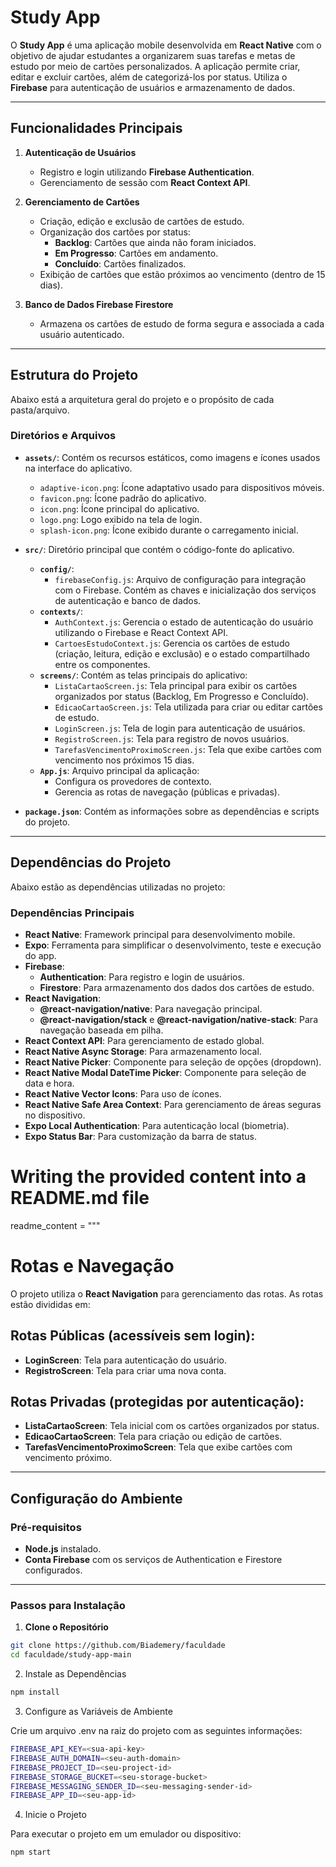 # Study App

O **Study App** é uma aplicação mobile desenvolvida em **React Native** com o objetivo de ajudar estudantes a organizarem suas tarefas e metas de estudo por meio de cartões personalizados. A aplicação permite criar, editar e excluir cartões, além de categorizá-los por status. Utiliza o **Firebase** para autenticação de usuários e armazenamento de dados.

---

## Funcionalidades Principais

1. **Autenticação de Usuários**
   - Registro e login utilizando **Firebase Authentication**.
   - Gerenciamento de sessão com **React Context API**.

2. **Gerenciamento de Cartões**
   - Criação, edição e exclusão de cartões de estudo.
   - Organização dos cartões por status:
     - **Backlog**: Cartões que ainda não foram iniciados.
     - **Em Progresso**: Cartões em andamento.
     - **Concluído**: Cartões finalizados.
   - Exibição de cartões que estão próximos ao vencimento (dentro de 15 dias).

3. **Banco de Dados Firebase Firestore**
   - Armazena os cartões de estudo de forma segura e associada a cada usuário autenticado.

---

## Estrutura do Projeto

Abaixo está a arquitetura geral do projeto e o propósito de cada pasta/arquivo.

### Diretórios e Arquivos

- **`assets/`**:
  Contém os recursos estáticos, como imagens e ícones usados na interface do aplicativo.
  - `adaptive-icon.png`: Ícone adaptativo usado para dispositivos móveis.
  - `favicon.png`: Ícone padrão do aplicativo.
  - `icon.png`: Ícone principal do aplicativo.
  - `logo.png`: Logo exibido na tela de login.
  - `splash-icon.png`: Ícone exibido durante o carregamento inicial.

- **`src/`**:
  Diretório principal que contém o código-fonte do aplicativo.
  - **`config/`**:
    - `firebaseConfig.js`: Arquivo de configuração para integração com o Firebase. Contém as chaves e inicialização dos serviços de autenticação e banco de dados.
  - **`contexts/`**:
    - `AuthContext.js`: Gerencia o estado de autenticação do usuário utilizando o Firebase e React Context API.
    - `CartoesEstudoContext.js`: Gerencia os cartões de estudo (criação, leitura, edição e exclusão) e o estado compartilhado entre os componentes.
  - **`screens/`**:
    Contém as telas principais do aplicativo:
    - `ListaCartaoScreen.js`: Tela principal para exibir os cartões organizados por status (Backlog, Em Progresso e Concluído).
    - `EdicaoCartaoScreen.js`: Tela utilizada para criar ou editar cartões de estudo.
    - `LoginScreen.js`: Tela de login para autenticação de usuários.
    - `RegistroScreen.js`: Tela para registro de novos usuários.
    - `TarefasVencimentoProximoScreen.js`: Tela que exibe cartões com vencimento nos próximos 15 dias.
  - **`App.js`**:
    Arquivo principal da aplicação:
    - Configura os provedores de contexto.
    - Gerencia as rotas de navegação (públicas e privadas).

- **`package.json`**:
  Contém as informações sobre as dependências e scripts do projeto.

---

## Dependências do Projeto

Abaixo estão as dependências utilizadas no projeto:

### Dependências Principais

- **React Native**: Framework principal para desenvolvimento mobile.
- **Expo**: Ferramenta para simplificar o desenvolvimento, teste e execução do app.
- **Firebase**:
  - **Authentication**: Para registro e login de usuários.
  - **Firestore**: Para armazenamento dos dados dos cartões de estudo.
- **React Navigation**:
  - **@react-navigation/native**: Para navegação principal.
  - **@react-navigation/stack** e **@react-navigation/native-stack**: Para navegação baseada em pilha.
- **React Context API**: Para gerenciamento de estado global.
- **React Native Async Storage**: Para armazenamento local.
- **React Native Picker**: Componente para seleção de opções (dropdown).
- **React Native Modal DateTime Picker**: Componente para seleção de data e hora.
- **React Native Vector Icons**: Para uso de ícones.
- **React Native Safe Area Context**: Para gerenciamento de áreas seguras no dispositivo.
- **Expo Local Authentication**: Para autenticação local (biometria).
- **Expo Status Bar**: Para customização da barra de status.

# Writing the provided content into a README.md file
readme_content = """
# Rotas e Navegação

O projeto utiliza o **React Navigation** para gerenciamento das rotas. As rotas estão divididas em:

## Rotas Públicas (acessíveis sem login):

- **LoginScreen**: Tela para autenticação do usuário.
- **RegistroScreen**: Tela para criar uma nova conta.

## Rotas Privadas (protegidas por autenticação):

- **ListaCartaoScreen**: Tela inicial com os cartões organizados por status.
- **EdicaoCartaoScreen**: Tela para criação ou edição de cartões.
- **TarefasVencimentoProximoScreen**: Tela que exibe cartões com vencimento próximo.

---

## Configuração do Ambiente

### Pré-requisitos

- **Node.js** instalado.
- **Conta Firebase** com os serviços de Authentication e Firestore configurados.

---

### Passos para Instalação

1. **Clone o Repositório**

```bash
git clone https://github.com/Biademery/faculdade
cd faculdade/study-app-main
```

2. Instale as Dependências

```bash
npm install
```

3. Configure as Variáveis de Ambiente

Crie um arquivo .env na raiz do projeto com as seguintes informações:

```bash
FIREBASE_API_KEY=<sua-api-key>
FIREBASE_AUTH_DOMAIN=<seu-auth-domain>
FIREBASE_PROJECT_ID=<seu-project-id>
FIREBASE_STORAGE_BUCKET=<seu-storage-bucket>
FIREBASE_MESSAGING_SENDER_ID=<seu-messaging-sender-id>
FIREBASE_APP_ID=<seu-app-id>
```
4. Inicie o Projeto

Para executar o projeto em um emulador ou dispositivo:

```bash
npm start
```

